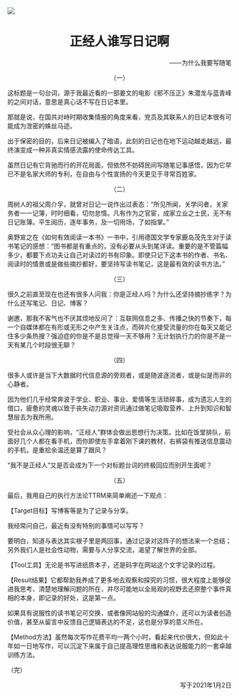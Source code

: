 ![](D:\github\essay\essays\images\chapter-02.png)

<h1 align="center">正经人谁写日记啊</h1>

<p align="right">——为什么我要写随笔</p>

<p align="center">（一）</p>

这标题是一句台词，源于我最近看的一部姜文的电影《邪不压正》朱潜龙与蓝青峰的之间对话，意思是真心话不写在日记本里。

那就是说，在国共对峙时期收集情报的角度来看，党员及其联系人的日记本很有可能成为泄密的蛛丝马迹。

出于保密的目的，后来日记被编入了暗语，此刻的日记也在地下运动越走越远，最终演变成一种非真实情感流露的使命传达工具。

虽然日记有它背驰而行的开花局面，但依然不妨碍民间写随笔记事感悟，因为它早已不是名家大师的专利，在自由与个性宣扬的今天更见于寻常百姓家。

<p align="center">（二）</p>

周树人的祖父周介孚，就曾对日记一说作出过表态：“所见所闻，关学问者，关家务者一一记簿，时时细看，切勿怠惰。凡有作为之官宦，成家立业之士民，无不有日记账簿。平生阅历，逐年事务，及一切用场，了如指掌。”

奥野宣之在《如何有效阅读一本书》一书中，引用德国文学专家鹿岛茂先生对于读书笔记的感想：“图书都是有重点的，没有必要从头到尾详读。重要的是不管篇幅多少，都要下点功夫让自己对读过的书有印象。即使只记下这本书的作者、书名、阅读时的情景或是做些摘抄都好，要坚持写读书笔记，这是最有效的读书方法。”

<p align="center">（三）</p>

很久之前直至现在也还有很多人问我：你是正经人吗？为什么还坚持摘抄练字？为什么还写笔记、日记、博客？

谢邀，那我不客气也不厌其烦地反问了：互联网信息之多、传播之快的节奏下，每一个自媒体都在有形或无形之中产生关注点，而碎片化接受流量的你在每天又能记住多少条热搜？强迫症的你是不是总觉得一天不够用？无计划执行力的你是不是一天有某几个时段很无聊？

<p align="center">（四）</p>

很多人或许是当下大数据时代信息源的旁观者，或是随波逐流者，或是似是而非的心静者。

因为他们几乎经常奔波于学业、职业、事业、爱情等生活琐碎事，成为遗忘人生的借口，疲惫的灵魂以致于丧失动力源对资讯通过做笔记吸取营养、上升到知识和智慧层去为我所用。

受社会从众心理的影响，“正经人”群体会做出思想行为决策。比如在饭堂排队，前面好几个人都在看手机，而你即使左手拿着刚下课的教材，右裤袋有推送信息震动的手机，是重拾余温还是算了跟风？

“我不是正经人”又是否会成为下一个对标题台词的终极回应而别开生面呢？

<p align="center">（五）</p>

最后，我用自己的执行方法论TTRM来简单阐述一下观点：

【Target目标】写博客等是为了记录与分享。

我经常问自己，最近有没有特别的事情可以写写？

要明白，知道与表达其实根子里是两回事，通过记录对这阵子的想法来一个总结；另外我们人是社会性动物，需要与人分享交流，渴望了解世界的全部。

【Tool工具】无论是书写进纸质本子，还是码字在网站这个文字记录的过程。

【Result结果】它都帮助我养成了更多地去观察和探究的习惯，很大程度上能够促进我思考、清楚地理解问题的所在，并尽可能地以全局观的视野去还原整个事件真相的本身，即记录的好处，这是第一点。

如果具有说服性的读书笔记可交换，或者像网站般的沟通媒介，还可以为读者创造价值，甚至从留言中反馈自己逻辑表达的不足，这也是分享的意义所在。

【Method方法】虽然每次写作花费平均一两个小时，看起来代价很大，但如此十年如一日地写作，可以沉淀下来属于自己提高理性思维和表达说服能力的一套卓越训练方法。

<p>（完）</p>

<p align="right">写于2021年1月2日</p>